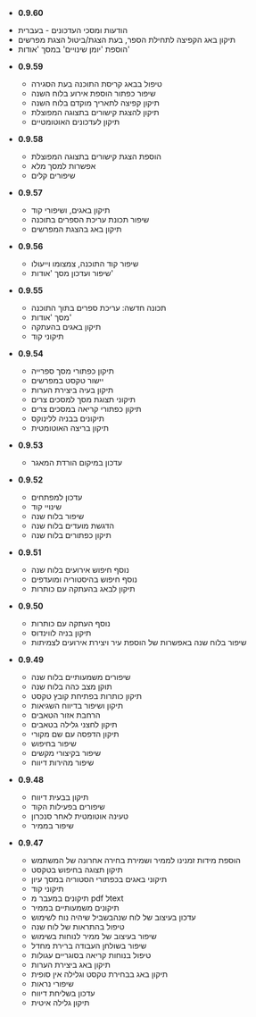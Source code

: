 * **0.9.60**
 - הודעות ומסכי העדכונים - בעברית
 - תיקון באג הקפיצה לתחילת הספר, בעת הצגת/ביטול הצגת מפרשים
 - הוספת 'יומן שינויים' במסך 'אודות'

* **0.9.59**
  - טיפול בבאג קריסת התוכנה בעת הסגירה
  - שיפור כפתור הוספת אירוע בלוח השנה
  - תיקון קפיצה לתאריך מוקדם בלוח השנה
  - תיקון להצגת קישורים בתצוגה המפוצלת
  - תיקון לעדכונים האוטומטיים

* **0.9.58**
  - הוספת הצגת קישורים בתצוגה המפוצלת
  - אפשרות למסך מלא
  - שיפורים קלים

* **0.9.57**
  - תיקון באגים, ושיפורי קוד
  - שיפור תכונת עריכת הספרים בתוכנה
  - תיקון באג בהצגת המפרשים

* **0.9.56**
  - שיפור קוד התוכנה, צמצומו וייעולו
  - שיפור ועדכון מסך 'אודות'

* **0.9.55**
  - תכונה חדשה: עריכת ספרים בתוך התוכנה
  - מסך 'אודות'
  - תיקון באגים בהעתקה
  - תיקוני קוד

* **0.9.54**
  - תיקון כפתורי מסך ספרייה
  - יישור טקסט במפרשים
  - תיקון בעיה ביצירת הערות
  - תיקוני תצוגת מסך למסכים צרים
  - תיקון כפתורי קריאה במסכים צרים
  - תיקונים בבניה ללינוקס
  - תיקון בריצה האוטומטית

* **0.9.53**
  - עדכון במיקום הורדת המאגר

* **0.9.52**
  - עדכון למפתחים
  - שינויי קוד
  - שיפור בלוח שנה
  - הדגשת מועדים בלוח שנה
  - תיקון כפתורים בלוח שנה

* **0.9.51**
  - נוסף חיפוש אירועים בלוח שנה
  - נוסף חיפוש בהיסטוריה ומועדפים
  - תיקון לבאג בהעתקה עם כותרות

* **0.9.50**
  - נוסף העתקה עם כותרות
  - תיקון בניה לווינדוס
  - שיפור בלוח שנה באפשרות של הוספת עיר ויצירת אירועים לצמיתות

* **0.9.49**
  - שיפורים משמעותיים בלוח שנה
  - תוקן מצב כהה בלוח שנה
  - תיקון כותרות בפתיחת קובץ טקסט
  - תיקון ושיפור בדיווח השגיאות
  - הרחבת אזור הטאבים
  - תיקון לחצני גלילה בטאבים
  - תיקון הדפסה עם שם מקורי
  - שיפור בחיפוש
  - שיפור בקיצורי מקשים
  - שיפור מהירות דיווח

* **0.9.48**
  - תיקון בבעית דיווח 
  - שיפורים בפעילות הקוד 
  - טעינה אוטומטית לאחר סנכרון
  - שיפור בממיר

* **0.9.47**
  - הוספת מידות זמנינו לממיר ושמירת בחירה אחרונה של המשתמש
  - תיקון תצוגה בחיפוש בטקסט
  - תיקוני באגים בכפתורי הסטוריה במסך עיון
  - תיקוני קוד
  - תיקונים במעבר מ pdf לtext
  - תיקונים משמעותיים בממיר
  - עדכון בעיצוב של לוח שנהבשביל שיהיה נוח לשימוש
  - טיפול בהתראות של לוח שנה
  - שיפור בעיצוב של ממיר לנוחות בשימוש
  - שיפור בשולחן העבודה ברירת מחדל
  - טיפול בנוחות קריאה בסוגריים עגולות
  - תיקון באג ביצירת הערות
  - תיקון באג בבחירת טקסט וגלילה אין סופית
  - שיפורי נראות
  - עדכון בשליחת דיווח 
  - תיקון גלילה איטית

